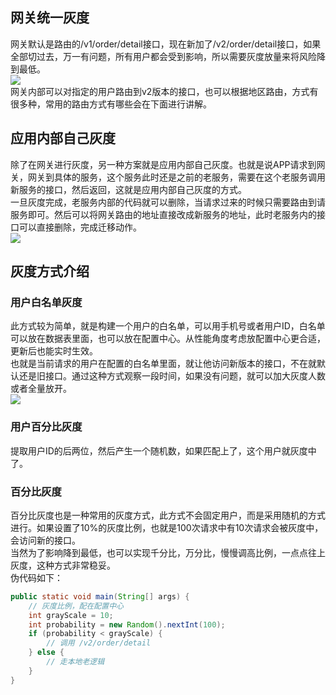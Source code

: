 <a name="mdQJi"></a>
## 网关统一灰度
网关默认是路由的/v1/order/detail接口，现在新加了/v2/order/detail接口，如果全部切过去，万一有问题，所有用户都会受到影响，所以需要灰度放量来将风险降到最低。<br />![](https://cdn.nlark.com/yuque/0/2021/webp/396745/1638148883848-e1cd262d-9427-4956-9f75-4a181ea55369.webp#clientId=ufd2c6302-c858-4&from=paste&id=u65875927&originHeight=860&originWidth=1038&originalType=url&ratio=1&rotation=0&showTitle=false&status=done&style=shadow&taskId=uf8b77084-914c-4159-a466-4997720dc7e&title=)<br />网关内部可以对指定的用户路由到v2版本的接口，也可以根据地区路由，方式有很多种，常用的路由方式有哪些会在下面进行讲解。
<a name="ddSIV"></a>
## 应用内部自己灰度
除了在网关进行灰度，另一种方案就是应用内部自己灰度。也就是说APP请求到网关，网关到具体的服务，这个服务此时还是之前的老服务，需要在这个老服务调用新服务的接口，然后返回，这就是应用内部自己灰度的方式。<br />一旦灰度完成，老服务内部的代码就可以删除，当请求过来的时候只需要路由到请服务即可。然后可以将网关路由的地址直接改成新服务的地址，此时老服务内的接口可以直接删除，完成迁移动作。<br />![](https://cdn.nlark.com/yuque/0/2021/webp/396745/1638148883831-dad1b667-38f7-4e32-a7ea-94d1c4ef9e1d.webp#clientId=ufd2c6302-c858-4&from=paste&id=u7abeac2b&originHeight=860&originWidth=1038&originalType=url&ratio=1&rotation=0&showTitle=false&status=done&style=shadow&taskId=u68ab4f5c-188e-4188-9c5a-67d875028e5&title=)
<a name="Dkeds"></a>
## 灰度方式介绍
<a name="PvPca"></a>
### 用户白名单灰度
此方式较为简单，就是构建一个用户的白名单，可以用手机号或者用户ID，白名单可以放在数据表里面，也可以放在配置中心。从性能角度考虑放配置中心更合适，更新后也能实时生效。<br />也就是当前请求的用户在配置的白名单里面，就让他访问新版本的接口，不在就默认还是旧接口。通过这种方式观察一段时间，如果没有问题，就可以加大灰度人数或者全量放开。<br />![](https://cdn.nlark.com/yuque/0/2021/webp/396745/1638148883870-50eb0537-4b00-4062-8259-c2bade911d35.webp#clientId=ufd2c6302-c858-4&from=paste&id=u87ac66e9&originHeight=1009&originWidth=1080&originalType=url&ratio=1&rotation=0&showTitle=false&status=done&style=shadow&taskId=u9b860294-fd67-4d02-8709-771a2760c26&title=)
<a name="TpL20"></a>
### 用户百分比灰度
提取用户ID的后两位，然后产生一个随机数，如果匹配上了，这个用户就灰度中了。
<a name="UuH5e"></a>
### 百分比灰度
百分比灰度也是一种常用的灰度方式，此方式不会固定用户，而是采用随机的方式进行。如果设置了10%的灰度比例，也就是100次请求中有10次请求会被灰度中，会访问新的接口。<br />当然为了影响降到最低，也可以实现千分比，万分比，慢慢调高比例，一点点往上灰度，这种方式非常稳妥。<br />伪代码如下：
```java
public static void main(String[] args) {
    // 灰度比例，配在配置中心
    int grayScale = 10;
    int probability = new Random().nextInt(100);
    if (probability < grayScale) {
        // 调用 /v2/order/detail
    } else {
        // 走本地老逻辑
    }
}
```
